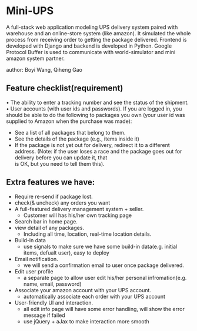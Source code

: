# Mini-UPS

A full-stack web application modeling UPS delivery system paired with warehouse and an online-store system (like amazon). 
It simulated the whole process from receiving order to getting the package delivered. 
Frontend is developed with Django and backend is developed in Python. 
Google Protocol Buffer is used to communicate with world-simulator and mini amazon system partner.

author: Boyi Wang, Qiheng Gao

## Feature checklist(requirement)
• The	ability	to	enter	a	tracking	number	and	see	the	status of	the	shipment.	
• User accounts	(with	user ids	and	passwords).	If	you	are	logged	in,	you	should	be	able	to	do	the	
following	to	packages	you	own	(your	user	id	was	supplied	to	Amazon	when	the	purchase	was	
made):	
  * See	a	list	of	all	packages	that	belong	to	them.	
  * See	the	details	of	the	package	(e.g., items	inside	it)	
  * If	the	package	is	not	yet	out	for	delivery,	redirect	it	to	a	different	address.	(Note:	if	the	
user	loses	a	race	and	the	package	goes	out	for	delivery	before	you	can	update	it,	that	
is	OK,	but	you	need	to	tell	them	this).	

## Extra features we have:
* Require re-send if package lost.
* check(& uncheck) any orders you want
* A full-featured delivery management system + seller.
  * Customer will has his/her own tracking page
* Search bar in home page.
* view detail of any packages.
  * Including all time, location, real-time location details.
* Build-in data
  * use signals to make sure we have some build-in data(e.g. initial items, defualt user), easy to deploy
* Email notification.
  * we will send a confirmation email to user once package delivered.
* Edit user profile
  * a separate page to allow user edit his/her personal infromation(e.g. name, email, password)
* Associate your amazon account with your UPS account.
  * automatically associate each order with your UPS account
* User-friendly UI and interaction.
  * all edit info page will have some error handling, will show the error message if failed
  * use jQuery + aJax to make interaction more smooth
